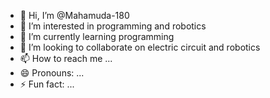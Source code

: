 - 👋 Hi, I’m @Mahamuda-180
- 👀 I’m interested in programming  and robotics
- 🌱 I’m currently learning  programming 
- 💞️ I’m looking to collaborate on electric circuit and robotics
- 📫 How to reach me ...
- 😄 Pronouns: ...
- ⚡ Fun fact: ...

<!---
Mahamuda-180/Mahamuda-180 is a ✨ special ✨ repository because its `README.md` (this file) appears on your GitHub profile.
You can click the Preview link to take a look at your changes.
--->
